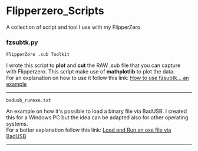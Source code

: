 # Flipperzero_Scripts

A collection of script and tool I use with my FlipperZero

### fzsubtk.py

`FlipperZero .sub Toolkit`

I wrote this script to **plot** and **cut** the RAW .sub file that you can capture with Flipperzero. This script make use of **mathplotlib** to plot the data.  
For an explanation on how to use it follow this link: [How to use fzsubtk... an example](./docs/fzsubtk_example.md)

---

`badusb_runexe.txt`

An example on how it's possible to load a binary file via BadUSB. I created this for a Windows PC but the idea can be adapted also for other operating systems.  
For a better explanation follow this link: [Load and Run an exe file via BadUSB](./docs/badusb_runexe.md)

-----
